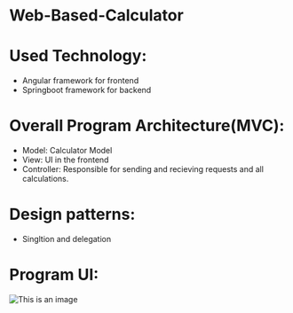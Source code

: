 # Web-Based-Calculator
# Used Technology:
* Angular framework for frontend
* Springboot framework for backend
# Overall Program Architecture(MVC):
- Model: Calculator Model
- View: UI in the frontend
- Controller: Responsible for sending and recieving requests and all calculations.
# Design patterns:
- Singltion and delegation
# Program UI:
![This is an image](https://myoctocat.com/assets/images/base-octocat.svg)
